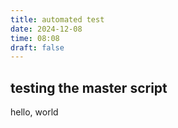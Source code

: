 ```yaml
---
title: automated test
date: 2024-12-08
time: 08:08
draft: false
---
```

##  testing the master script
hello, world